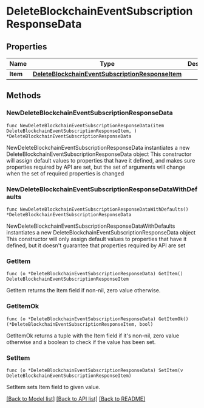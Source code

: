 # DeleteBlockchainEventSubscriptionResponseData

## Properties

Name | Type | Description | Notes
------------ | ------------- | ------------- | -------------
**Item** | [**DeleteBlockchainEventSubscriptionResponseItem**](DeleteBlockchainEventSubscriptionResponseItem.md) |  | 

## Methods

### NewDeleteBlockchainEventSubscriptionResponseData

`func NewDeleteBlockchainEventSubscriptionResponseData(item DeleteBlockchainEventSubscriptionResponseItem, ) *DeleteBlockchainEventSubscriptionResponseData`

NewDeleteBlockchainEventSubscriptionResponseData instantiates a new DeleteBlockchainEventSubscriptionResponseData object
This constructor will assign default values to properties that have it defined,
and makes sure properties required by API are set, but the set of arguments
will change when the set of required properties is changed

### NewDeleteBlockchainEventSubscriptionResponseDataWithDefaults

`func NewDeleteBlockchainEventSubscriptionResponseDataWithDefaults() *DeleteBlockchainEventSubscriptionResponseData`

NewDeleteBlockchainEventSubscriptionResponseDataWithDefaults instantiates a new DeleteBlockchainEventSubscriptionResponseData object
This constructor will only assign default values to properties that have it defined,
but it doesn't guarantee that properties required by API are set

### GetItem

`func (o *DeleteBlockchainEventSubscriptionResponseData) GetItem() DeleteBlockchainEventSubscriptionResponseItem`

GetItem returns the Item field if non-nil, zero value otherwise.

### GetItemOk

`func (o *DeleteBlockchainEventSubscriptionResponseData) GetItemOk() (*DeleteBlockchainEventSubscriptionResponseItem, bool)`

GetItemOk returns a tuple with the Item field if it's non-nil, zero value otherwise
and a boolean to check if the value has been set.

### SetItem

`func (o *DeleteBlockchainEventSubscriptionResponseData) SetItem(v DeleteBlockchainEventSubscriptionResponseItem)`

SetItem sets Item field to given value.



[[Back to Model list]](../README.md#documentation-for-models) [[Back to API list]](../README.md#documentation-for-api-endpoints) [[Back to README]](../README.md)


